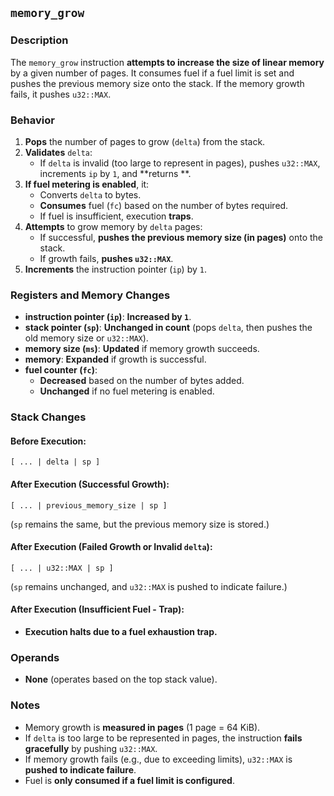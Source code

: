 ## `memory_grow`

### **Description**

The `memory_grow` instruction **attempts to increase the size of linear memory** by a given number of pages. It consumes
fuel if a fuel limit is set and pushes the previous memory size onto the stack. If the memory growth fails, it pushes
`u32::MAX`.

### **Behavior**

1. **Pops** the number of pages to grow (`delta`) from the stack.
2. **Validates** `delta`:
    - If `delta` is invalid (too large to represent in pages), pushes `u32::MAX`, increments `ip` by `1`, and **returns
      **.
3. **If fuel metering is enabled**, it:
    - Converts `delta` to bytes.
    - **Consumes** fuel (`fc`) based on the number of bytes required.
    - If fuel is insufficient, execution **traps**.
4. **Attempts** to grow memory by `delta` pages:
    - If successful, **pushes the previous memory size (in pages)** onto the stack.
    - If growth fails, **pushes `u32::MAX`**.
5. **Increments** the instruction pointer (`ip`) by `1`.

### **Registers and Memory Changes**

- **instruction pointer (`ip`)**: **Increased by `1`**.
- **stack pointer (`sp`)**: **Unchanged in count** (pops `delta`, then pushes the old memory size or `u32::MAX`).
- **memory size (`ms`)**: **Updated** if memory growth succeeds.
- **memory**: **Expanded** if growth is successful.
- **fuel counter (`fc`)**:
    - **Decreased** based on the number of bytes added.
    - **Unchanged** if no fuel metering is enabled.

### **Stack Changes**

#### **Before Execution:**

```
[ ... | delta | sp ]
```

#### **After Execution (Successful Growth):**

```
[ ... | previous_memory_size | sp ]
```

(`sp` remains the same, but the previous memory size is stored.)

#### **After Execution (Failed Growth or Invalid `delta`):**

```
[ ... | u32::MAX | sp ]
```

(`sp` remains unchanged, and `u32::MAX` is pushed to indicate failure.)

#### **After Execution (Insufficient Fuel - Trap):**

- **Execution halts due to a fuel exhaustion trap.**

### **Operands**

- **None** (operates based on the top stack value).

### **Notes**

- Memory growth is **measured in pages** (1 page = 64 KiB).
- If `delta` is too large to be represented in pages, the instruction **fails gracefully** by pushing `u32::MAX`.
- If memory growth fails (e.g., due to exceeding limits), `u32::MAX` is **pushed to indicate failure**.
- Fuel is **only consumed if a fuel limit is configured**.